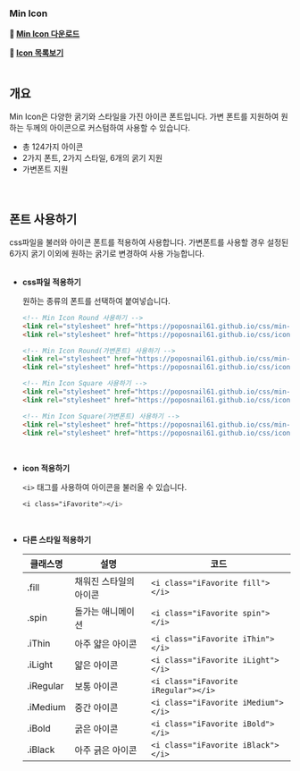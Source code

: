 ### Min Icon

**🔗 [Min Icon 다운로드](https://github.com/poposnail61/MinIcon/releases/download/v1.0/MinIcon.zip)**

**🔗 [Icon 목록보기](https://jinseong-kim.notion.site/d70b3e35d80a4b289a708d2704023463?v=988aca0ba81c4e39971b71767d5f4479)**
<br><br>


## 개요

Min Icon은 다양한 굵기와 스타일을 가진 아이콘 폰트입니다. 가변 폰트를 지원하여 원하는 두께의 아이콘으로 커스텀하여 사용할 수 있습니다.

- 총 124가지 아이콘
- 2가지 폰트, 2가지 스타일, 6개의 굵기 지원
- 가변폰트 지원
<br><br><br>

## 폰트 사용하기

css파일을 불러와 아이콘 폰트를 적용하여 사용합니다. 가변폰트를 사용할 경우 설정된 6가지 굵기 이외에 원하는 굵기로 변경하여 사용 가능합니다.
<br><br>

- **css파일 적용하기**
    
    원하는 종류의 폰트를 선택하여 붙여넣습니다.
    
    ```html
    <!-- Min Icon Round 사용하기 -->
    <link rel="stylesheet" href="https://poposnail61.github.io/css/min-icon-round.css">
    <link rel="stylesheet" href="https://poposnail61.github.io/css/icon.css">
    ```
    
    ```html
    <!-- Min Icon Round(가변폰트) 사용하기 -->
    <link rel="stylesheet" href="https://poposnail61.github.io/css/min-icon-round-vf.css">
    <link rel="stylesheet" href="https://poposnail61.github.io/css/icon.css">
    ```
    
    ```html
    <!-- Min Icon Square 사용하기 -->
    <link rel="stylesheet" href="https://poposnail61.github.io/css/min-icon-square.css">
    <link rel="stylesheet" href="https://poposnail61.github.io/css/icon.css">
    ```
    
    ```html
    <!-- Min Icon Square(가변폰트) 사용하기 -->
    <link rel="stylesheet" href="https://poposnail61.github.io/css/min-icon-square-vf.css">
    <link rel="stylesheet" href="https://poposnail61.github.io/css/icon.css">
    ```
    <br>
- **icon 적용하기**

    ```<i>``` 태그를 사용하여 아이콘을 불러올 수 있습니다.
    ```css
    <i class="iFavorite"></i>
    ```
    <br>
- **다른 스타일 적용하기**
    
    
    | 클래스명 | 설명 | 코드 |
    | --- | --- | --- |
    | .fill | 채워진 스타일의 아이콘 | ```<i class="iFavorite fill"></i>``` |
    | .spin | 돌가는 애니메이션 | ```<i class="iFavorite spin"></i>``` |
    | .iThin | 아주 얇은 아이콘 | ```<i class="iFavorite iThin"></i>``` |
    | .iLight | 얇은 아이콘 | ```<i class="iFavorite iLight"></i>``` |
    | .iRegular | 보통 아이콘 | ```<i class="iFavorite iRegular"></i>``` |
    | .iMedium | 중간 아이콘 | ```<i class="iFavorite iMedium"></i>``` |
    | .iBold | 굵은 아이콘 | ```<i class="iFavorite iBold"></i>``` |
    | .iBlack | 아주 긁은 아이콘 | ```<i class="iFavorite iBlack"></i>``` |
